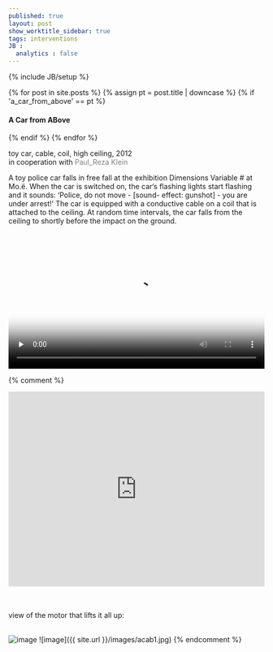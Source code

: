 ```yaml
---
published: true
layout: post
show_worktitle_sidebar: true
tags: interventions
JB :
  analytics : false
---
```


{% include JB/setup %}

<div class="container-parent">
<div class="container-narrow-right">
{% for post in site.posts %}
	{% assign pt = post.title | downcase %}
	{% if 'a_car_from_above' == pt %}
<h4><a href="{{ BASE_PATH }}{{ post.url }}"></a>A Car from ABove</h4>
	{% endif %}
{% endfor %}

<p>
toy car, cable, coil, high ceiling, 2012<br />
in cooperation with <a href="http://www.praxistest.cc/" target="_blank" style="text-decoration:none; color: grey">Paul_Reza Klein</a><br />

A toy police car falls in free fall at the exhibition Dimensions Variable # at Mo.ë. When the car is switched on, the car‘s flashing lights start flashing and it sounds: ‘Police, do not move - [sound- effect: gunshot] - you are under arrest!’ The car is equipped with a conductive cable on a coil that is attached to the ceiling. At random time intervals, the car falls from the ceiling to shortly before the impact on the ground.<br /><br />
</p>
</div>


<div class="container-narrow-left">
<video controls preload="none" poster="{{ site.url }}/images/acab_poster.jpg" width="100%" height="auto">
  <source src="{{ site.url }}/images/acab_small.mp4" type="video/mp4">
</video>

</div>
</div>



{% comment %}

<iframe width="100%" height="384" frameborder="0" allowfullscreen="" webkitallowfullscreen="" src="http://player.vimeo.com/video/59054272?title=0&amp;byline=0&amp;portrait=0">
</iframe>

<p><br /><br />view of the motor that lifts it all up:<br /><br /></p>
<img src="{{ site.url }}/images/acab1.jpg" alt="image">
![image]({{ site.url }}/images/acab1.jpg)
{% endcomment %}
